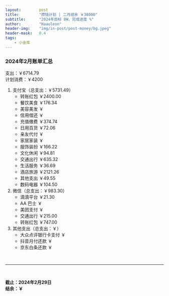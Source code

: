 ```yaml
---
layout:        post
title:         "攒钱计划 | 二月结余 ￥38000"
subtitle:      "2024年目标 8W，完成进度 %"
author:        "Haauleon"
header-img:    "img/in-post/post-money/bg.jpeg"
header-mask:   0.4
tags:
    - 小金库
---
```


### 2024年2月账单汇总             
支出：￥6714.79         
计划消费：￥4200        

1. 支付宝（总支出：￥5731.49）   
    - 转账红包 ￥2400.00   
    - 餐饮美食 ￥176.34    
    - 美容美发 ￥     
    - 信用借还 ￥    
    - 充值缴费 ￥374.74     
    - 日用百货 ￥72.06      
    - 亲友代付 ￥     
    - 家居家装 ￥    
    - 服饰装扮 ￥166.22     
    - 文化休闲 ￥94.81    
    - 交通出行 ￥635.32      
    - 生活服务 ￥36.69  
    - 酒店旅游 ￥2121.26     
    - 其他支出 ￥49.55     
    - 数码电器 ￥104.50             
2. 微信（总支出：￥983.30）      
    - 滴滴平台 ￥21.30       
    - AA 巴士 ￥    
    - 美团支付 ￥       
    - 交通出行 ￥215.00          
    - 转账红包 ￥747.00    
3. 其他支出（总支出：￥）     
    - 大众点评银行卡支付 ￥    
    - 抖音月付还款 ￥    
    - 京东白条还款 ￥   

<br>

---

<br>

**截止：2024年2月29日**      
**结余：￥**        